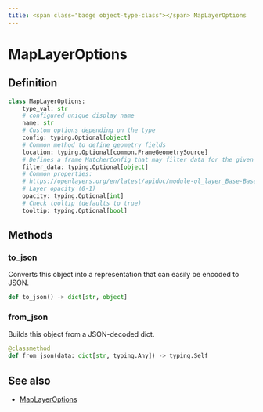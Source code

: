 ```yaml
---
title: <span class="badge object-type-class"></span> MapLayerOptions
---
```

# <span class="badge object-type-class"></span> MapLayerOptions

## Definition

```python
class MapLayerOptions:
    type_val: str
    # configured unique display name
    name: str
    # Custom options depending on the type
    config: typing.Optional[object]
    # Common method to define geometry fields
    location: typing.Optional[common.FrameGeometrySource]
    # Defines a frame MatcherConfig that may filter data for the given layer
    filter_data: typing.Optional[object]
    # Common properties:
    # https://openlayers.org/en/latest/apidoc/module-ol_layer_Base-BaseLayer.html
    # Layer opacity (0-1)
    opacity: typing.Optional[int]
    # Check tooltip (defaults to true)
    tooltip: typing.Optional[bool]
```
## Methods

### <span class="badge object-method"></span> to_json

Converts this object into a representation that can easily be encoded to JSON.

```python
def to_json() -> dict[str, object]
```

### <span class="badge object-method"></span> from_json

Builds this object from a JSON-decoded dict.

```python
@classmethod
def from_json(data: dict[str, typing.Any]) -> typing.Self
```

## See also

 * <span class="badge builder"></span> [MapLayerOptions](./builder-MapLayerOptions.md)
